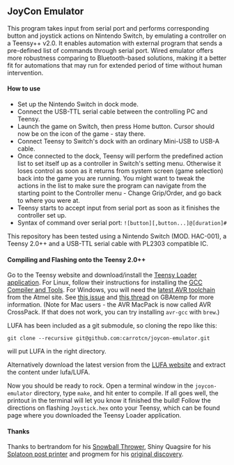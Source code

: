 ## JoyCon Emulator

This program takes input from serial port and performs corresponding button and joystick actions on Nintendo Switch, by emulating a controller on a Teensy++ v2.0. It enables automation with external program that sends a pre-defined list of commands through serial port. Wired emulator offers more robustness comparing to Bluetooth-based solutions, making it a better fit for automations that may run for extended period of time without human intervention.

#### How to use

- Set up the Nintendo Switch in dock mode. 
- Connect the USB-TTL serial cable between the controlling PC and Teensy.
- Launch the game on Switch, then press Home button. Cursor should now be on the icon of the game - stay there.
- Connect Teensy to Switch's dock with an ordinary Mini-USB to USB-A cable.
- Once connected to the dock, Teensy will perform the predefined action list to set itself up as a controller in Switch's setting menu. Otherwise it loses control as soon as it returns from system screen (game selection) back into the game you are running. You might want to tweak the actions in the list to make sure the program can navigate from the starting point to the Controller menu - Change Grip/Order, and go back to where you were at.
- Teensy starts to accept input from serial port as soon as it finishes the controller set up.
- Syntax of command over serial port:
  ```![button][,button...]@[duration]#```

This repository has been tested using a Nintendo Switch (MOD. HAC-001), a Teensy 2.0++ and a USB-TTL serial cable with PL2303 compatible IC.

#### Compiling and Flashing onto the Teensy 2.0++
Go to the Teensy website and download/install the [Teensy Loader application](https://www.pjrc.com/teensy/loader.html). For Linux, follow their instructions for installing the [GCC Compiler and Tools](https://www.pjrc.com/teensy/gcc.html). For Windows, you will need the [latest AVR toolchain](http://www.atmel.com/tools/atmelavrtoolchainforwindows.aspx) from the Atmel site. See [this issue](https://github.com/LightningStalker/Splatmeme-Printer/issues/10) and [this thread](http://gbatemp.net/threads/how-to-use-shinyquagsires-splatoon-2-post-printer.479497/) on GBAtemp for more information. (Note for Mac users - the AVR MacPack is now called AVR CrossPack. If that does not work, you can try installing `avr-gcc` with `brew`.)

LUFA has been included as a git submodule, so cloning the repo like this:

```
git clone --recursive git@github.com:carrotcn/joycon-emulator.git
```

will put LUFA in the right directory.

Alternatively download the latest version from the [LUFA website](http://www.fourwalledcubicle.com/LUFA.php) and extract the content under lufa/LUFA.

Now you should be ready to rock. Open a terminal window in the `joycon-emulator` directory, type `make`, and hit enter to compile. If all goes well, the printout in the terminal will let you know it finished the build! Follow the directions on flashing `Joystick.hex` onto your Teensy, which can be found page where you downloaded the Teensy Loader application.

#### Thanks

Thanks to bertrandom for his [Snowball Thrower](https://github.com/bertrandom/snowball-thrower), Shiny Quagsire for his [Splatoon post printer](https://github.com/shinyquagsire23/Switch-Fightstick) and progmem for his [original discovery](https://github.com/progmem/Switch-Fightstick).

